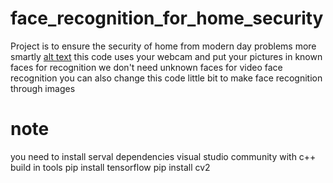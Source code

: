 # face_recognition_for_home_security
Project is to ensure the security of home from modern day problems more smartly
[alt text](https://security-img.scdn6.secure.raxcdn.com/news/920/smart-home-security-radars.jpg)
this code uses your webcam and put your pictures in known faces for recognition 
we don't need unknown faces for video face recognition you can also change this code little bit to make face recognition through images
# note 
you need to install serval dependencies
visual studio community with c++ build in tools
pip install tensorflow
pip install cv2

